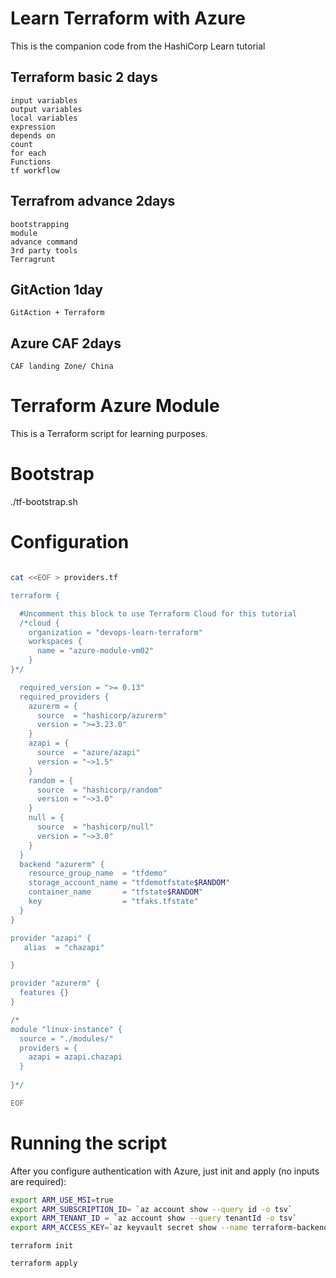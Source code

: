 # Learn Terraform with Azure

This is the companion code from the HashiCorp Learn tutorial


## Terraform basic  2 days

```
input variables
output variables
local variables
expression
depends on
count
for each
Functions
tf workflow

```

## Terrafrom advance 2days

```
bootstrapping
module
advance command
3rd party tools
Terragrunt

``` 

## GitAction 1day

```
GitAction + Terraform

```

## Azure CAF 2days

```
CAF landing Zone/ China 

```

# Terraform Azure Module

This is a Terraform script for learning purposes. 

# Bootstrap
./tf-bootstrap.sh

# Configuration

```bash

cat <<EOF > providers.tf

terraform {

  #Uncomment this block to use Terraform Cloud for this tutorial
  /*cloud {
    organization = "devops-learn-terraform"
    workspaces {
      name = "azure-module-vm02"
    }
}*/

  required_version = ">= 0.13"
  required_providers {
    azurerm = {
      source  = "hashicorp/azurerm"
      version = ">=3.23.0"
    }
    azapi = {
      source  = "azure/azapi"
      version = "~>1.5"
    }
    random = {
      source  = "hashicorp/random"
      version = "~>3.0"
    }
    null = {
      source  = "hashicorp/null"
      version = "~>3.0"
    }
  }
  backend "azurerm" {
    resource_group_name  = "tfdemo"
    storage_account_name = "tfdemotfstate$RANDOM"
    container_name       = "tfstate$RANDOM"
    key                  = "tfaks.tfstate"
  }
}

provider "azapi" {
   alias  = "chazapi"

}

provider "azurerm" {
  features {}
}

/*
module "linux-instance" {
  source = "./modules/"
  providers = {
    azapi = azapi.chazapi
  }
  
}*/

EOF

```

# Running the script
After you configure authentication with Azure, just init and apply (no inputs are required):

```bash
export ARM_USE_MSI=true
export ARM_SUBSCRIPTION_ID= `az account show --query id -o tsv`
export ARM_TENANT_ID = `az account show --query tenantId -o tsv`
export ARM_ACCESS_KEY=`az keyvault secret show --name terraform-backend-key --vault-name tfstatevault --query value -o tsv`

```

`terraform init`

`terraform apply`
